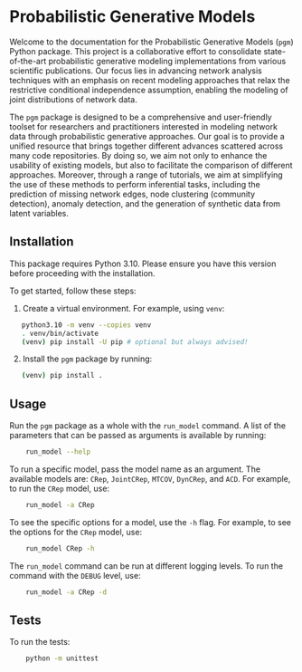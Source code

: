 # Probabilistic Generative Models

Welcome to the documentation for the Probabilistic Generative Models (``pgm``) Python package. This project is a
collaborative effort to consolidate state-of-the-art probabilistic generative modeling implementations from various
scientific publications. Our focus lies in advancing network analysis techniques with an emphasis on recent modeling
approaches that relax the restrictive conditional independence assumption, enabling the modeling of joint 
distributions of network data.  

The ``pgm`` package is designed to be a comprehensive and user-friendly toolset for researchers and practitioners 
interested in modeling network data through probabilistic generative approaches. Our goal is to provide a 
unified resource that brings together different advances scattered across many code repositories. 
By doing so, we aim not only to enhance the usability of existing models, but also to facilitate the comparison 
of different approaches. Moreover, through a range of tutorials, we aim at simplifying the use of these methods 
to perform inferential tasks, including the prediction of missing network edges, node clustering (community detection), 
anomaly detection, and the generation of synthetic data from latent variables.

## Installation

This package requires Python 3.10. Please ensure you have this version before proceeding with the installation.

To get started, follow these steps:

1. Create a virtual environment. For example, using ``venv``:

```bash
   python3.10 -m venv --copies venv
   . venv/bin/activate
   (venv) pip install -U pip # optional but always advised!
```

2. Install the ``pgm`` package by running:

```bash
   (venv) pip install .
```

## Usage

Run the `pgm` package as a whole with the `run_model` command. A list of the parameters that can be passed as arguments is available by running:

```bash
    run_model --help
```

To run a specific model, pass the model name as an argument. The available models are: `CRep`, `JointCRep`, `MTCOV`, `DynCRep`, and `ACD`. For example, to run the `CRep` model, use: 

```bash
    run_model -a CRep
```

To see the specific options for a model, use the `-h` flag. For example, to see the options for the `CRep` model, use:  

```bash 
    run_model CRep -h 
```

The `run_model` command can be run at different logging levels. To run the command with the `DEBUG` level, use:

```bash
    run_model -a CRep -d
```

## Tests

To run the tests:

```bash
    python -m unittest
```
